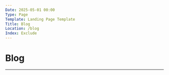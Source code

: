 ```yaml
---
Date: 2025-05-01 00:00
Type: Page
Template: Landing Page Template
Title: Blog
Location: /blog
Index: Exclude
---
```


# Blog

---

